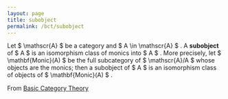```yaml
---
layout: page
title: subobject
permalink: /bct/subobject
---
```

Let $ \mathscr{A} $ be a category and $ A \in \mathscr{A} $ . A **subobject** of $ A $ is an isomorphism class of monics into $ A $ . More precisely, let $ \mathbf{Monic}(A) $ be the full subcategory of $ \mathscr{A}/A $ whose objects are the monics; then a subobject of $ A $ is an isomorphism class of objects of $ \mathbf{Monic}(A) $ .


From [Basic Category Theory](https://mathgloss.github.io/MathGloss/bct.html)